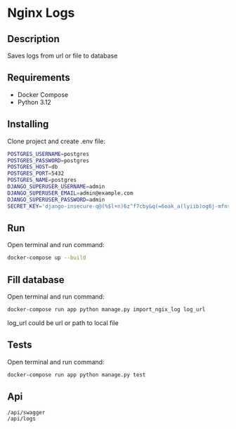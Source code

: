 # Nginx Logs
## Description

Saves logs from url or file to database

## Requirements

- Docker Compose
- Python 3.12

## Installing

Clone project and create .env file:

```bash
POSTGRES_USERNAME=postgres
POSTGRES_PASSWORD=postgres
POSTGRES_HOST=db
POSTGRES_PORT=5432
POSTGRES_NAME=postgres
DJANGO_SUPERUSER_USERNAME=admin
DJANGO_SUPERUSER_EMAIL=admin@example.com
DJANGO_SUPERUSER_PASSWORD=admin
SECRET_KEY='django-insecure-q@(%$l+n)6z^f7cby&q(=6oak_a(lyiib)og6j-mfns(dga1^o'
```

## Run

Open terminal and run command:

   ```bash
   docker-compose up --build
   ```

## Fill database

Open terminal and run command:

   ```bash
   docker-compose run app python manage.py import_ngix_log log_url
   ```
log_url could be url or path to local file

## Tests

Open terminal and run command:

   ```bash
   docker-compose run app python manage.py test
   ```

## Api

```
/api/swagger
/api/logs
```
